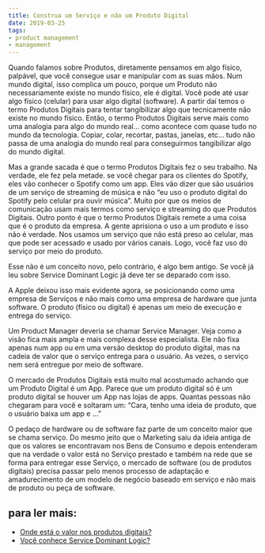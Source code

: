 ```yaml
---
title: Construa um Serviço e não um Produto Digital
date: 2019-03-25
tags:
- product management
- management
---
```


Quando falamos sobre Produtos, diretamente pensamos em algo físico, palpável, que você consegue usar e manipular com as suas mãos. Num mundo digital, isso complica um pouco, porque um Produto não necessariamente existe no mundo físico, ele é digital. Você pode até usar algo físico (celular) para usar algo digital (software). A partir daí temos o termo Produtos Digitais para tentar tangibilizar algo que tecnicamente não existe no mundo físico. Então, o termo Produtos Digitais serve mais como uma analogia para algo do mundo real… como acontece com quase tudo no mundo da tecnologia. Copiar, colar, recortar, pastas, janelas, etc… tudo não passa de uma analogia do mundo real para conseguirmos tangibilizar algo do mundo digital.

Mas a grande sacada é que o termo Produtos Digitais fez o seu trabalho. Na verdade, ele fez pela metade. se você chegar para os clientes do Spotify, eles vão conhecer o Spotify como um app. Eles vão dizer que são usuários de um serviço de streaming de música e não “eu uso o produto digital do Spotify pelo celular pra ouvir música”. Muito por que os meios de comunicação usam mais termos como serviço e streaming do que Produtos Digitais. Outro ponto é que o termo Produtos Digitais remete a uma coisa que é o produto da empresa. A gente aprisiona o uso a um produto e isso não é verdade. Nos usamos um serviço que não está preso ao celular, mas que pode ser acessado e usado por vários canais. Logo, você faz uso do serviço por meio do produto.

Esse não é um conceito novo, pelo contrário, é algo bem antigo. Se você já leu sobre Service Dominant Logic já deve ter se deparado com isso.

A Apple deixou isso mais evidente agora, se posicionando como uma empresa de Serviços e não mais como uma empresa de hardware que junta software. O produto (físico ou digital) é apenas um meio de execução e entrega do serviço.

Um Product Manager deveria se chamar Service Manager. Veja como a visão fica mais ampla e mais complexa desse especialista. Ele não fixa apenas num app ou em uma versão desktop do produto digital, mas na cadeia de valor que o serviço entrega para o usuário. As vezes, o serviço nem será entregue por meio de software.

O mercado de Produtos Digitais está muito mal acostumado achando que um Produto Digital é um App. Parece que um produto digital só é um produto digital se houver um App nas lojas de apps. Quantas pessoas não chegaram para você e soltaram um: “Cara, tenho uma ideia de produto, que o usuário baixa um app e …”

O pedaço de hardware ou de software faz parte de um conceito maior que se chama serviço. Do mesmo jeito que o Marketing saiu da ideia antiga de que os valores se encontravam nos Bens de Consumo e depois entenderam que na verdade o valor está no Serviço prestado e também na rede que se forma para entregar esse Serviço, o mercado de software (ou de produtos digitais) precisa passar pelo menos processo de adaptação e amadurecimento de um modelo de negócio baseado em serviço e não mais de produto ou peça de software.

## para ler mais:
- [Onde está o valor nos produtos digitais?](https://diegoeis.com/onde-esta-o-valor-dos-produtos-digitais/)
- [Você conhece Service Dominant Logic?](https://diegoeis.com/service-dominant-logic-marketing/)
